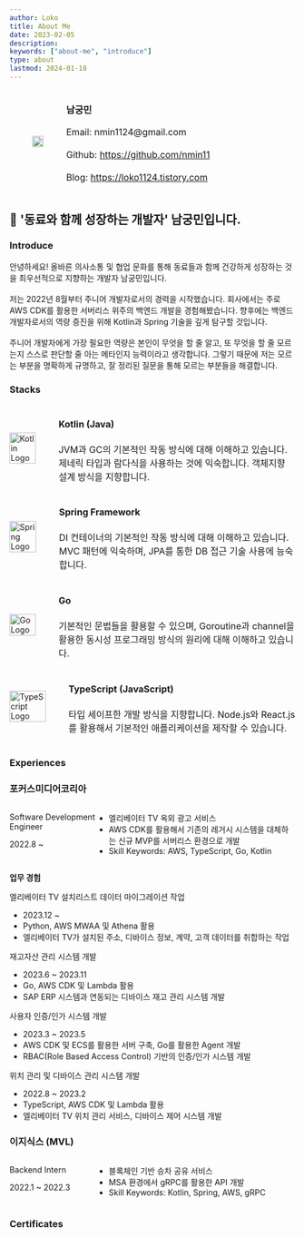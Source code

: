 ```yaml
---
author: Loko
title: About Me
date: 2023-02-05
description:
keywords: ["about-me", "introduce"]
type: about
lastmod: 2024-01-18
---
```


<div class="profile-row">
  <div class="profile-column">
    <img class="profile-image" src="/about-profile.jpg">
  </div>
  <div class="profile_column">
    <h3>남궁민</h3>
    <div class="contact-info">
      <p>Email: nmin1124@gmail.com</p>
      <p>Github: <a href="https://github.com/nmin11" target="_blank">https://github.com/nmin11</a></p>
      <p>Blog: <a href="https://loko1124.tistory.com" target="_blank">https://loko1124.tistory.com</a></p>
    </div>
  </div>
</div>

## 👯 '동료와 함께 성장하는 개발자' 남궁민입니다.

### Introduce

안녕하세요! 올바른 의사소통 및 협업 문화를 통해 동료들과 함께 건강하게 성장하는 것을 최우선적으로 지향하는 개발자 남궁민입니다.  
<br>
저는 2022년 8월부터 주니어 개발자로서의 경력을 시작했습니다. 회사에서는 주로 AWS CDK를 활용한 서버리스 위주의 백엔드 개발을 경험해봤습니다. 향후에는 백엔드 개발자로서의 역량 증진을 위해 Kotlin과 Spring 기술을 깊게 탐구할 것입니다.  
<br>
주니어 개발자에게 가장 필요한 역량은 본인이 무엇을 할 줄 알고, 또 무엇을 할 줄 모르는지 스스로 판단할 줄 아는 메타인지 능력이라고 생각합니다. 그렇기 때문에 저는 모르는 부분을 명확하게 규명하고, 잘 정리된 질문을 통해 모르는 부분들을 해결합니다.

### Stacks

<div class="stack-row">
  <div class="stack-image">
    <img src="/kotlin.png" alt="Kotlin Logo" class="stack-logo">
  </div>
  <div class="stack-description">
    <h4>Kotlin (Java)</h4>
    <p>JVM과 GC의 기본적인 작동 방식에 대해 이해하고 있습니다. 제네릭 타입과 람다식을 사용하는 것에 익숙합니다. 객체지향 설계 방식을 지향합니다.</p>
  </div>
</div>
<div class="stack-row">
  <div class="stack-image">
    <img src="/spring.svg" alt="Spring Logo" class="stack-logo">
  </div>
  <div class="stack-description">
    <h4>Spring Framework</h4>
    <p>DI 컨테이너의 기본적인 작동 방식에 대해 이해하고 있습니다. MVC 패턴에 익숙하며, JPA를 통한 DB 접근 기술 사용에 능숙합니다.</p>
  </div>
</div>
<div class="stack-row">
  <div class="stack-image">
    <img src="/go.png" alt="Go Logo" class="stack-logo">
  </div>
  <div class="stack-description">
    <h4>Go</h4>
    <p>기본적인 문법들을 활용할 수 있으며, Goroutine과 channel을 활용한 동시성 프로그래밍 방식의 원리에 대해 이해하고 있습니다.</p>
  </div>
</div>
<div class="stack-row">
  <div class="stack-image">
    <img src="/typescript.png" alt="TypeScript Logo" class="stack-logo">
  </div>
  <div class="stack-description">
    <h4>TypeScript (JavaScript)</h4>
    <p>타입 세이프한 개발 방식을 지향합니다. Node.js와 React.js를 활용해서 기본적인 애플리케이션을 제작할 수 있습니다.</p>
  </div>
</div>

### Experiences

<h3 class="experience-company">포커스미디어코리아</h3>
<div class="experience-row">
  <div class="experience-left">
    <p class="experience-position">Software Development Engineer</p>
    <p>2022.8 ~</p>
  </div>
  <div class="experience-details">
    <ul class="experience-tasks">
      <li>엘리베이터 TV 옥외 광고 서비스</li>
      <li>AWS CDK를 활용해서 기존의 레거시 시스템을 대체하는 신규 MVP를 서버리스 환경으로 개발</li>
      <li>Skill Keywords: AWS, TypeScript, Go, Kotlin</li>
    </ul>
  </div>
</div>

**업무 경험**

엘리베이터 TV 설치리스트 데이터 마이그레이션 작업

- 2023.12 ~
- Python, AWS MWAA 및 Athena 활용
- 엘리베이터 TV가 설치된 주소, 디바이스 정보, 계약, 고객 데이터를 취합하는 작업

재고자산 관리 시스템 개발

- 2023.6 ~ 2023.11
- Go, AWS CDK 및 Lambda 활용
- SAP ERP 시스템과 연동되는 디바이스 재고 관리 시스템 개발

사용자 인증/인가 시스템 개발

- 2023.3 ~ 2023.5
- AWS CDK 및 ECS를 활용한 서버 구축, Go를 활용한 Agent 개발
- RBAC(Role Based Access Control) 기반의 인증/인가 시스템 개발

위치 관리 및 디바이스 관리 시스템 개발

- 2022.8 ~ 2023.2
- TypeScript, AWS CDK 및 Lambda 활용
- 엘리베이터 TV 위치 관리 서비스, 디바이스 제어 시스템 개발

<h3 class="experience-company">이지식스 (MVL)</h3>
<div class="experience-row">
  <div class="experience-left">
    <p class="experience-position">Backend Intern</p>
    <p>2022.1 ~ 2022.3</p>
  </div>
  <div class="experience-details">
    <ul class="experience-tasks">
      <li>블록체인 기반 승차 공유 서비스</li>
      <li>MSA 환경에서 gRPC를 활용한 API 개발</li>
      <li>Skill Keywords: Kotlin, Spring, AWS, gRPC</li>
    </ul>
  </div>
</div>

### Certificates

<div data-iframe-width="150" data-iframe-height="270" data-share-badge-id="72830489-8acf-4a19-9698-a9554be23337" data-share-badge-host="https://www.credly.com"></div><script type="text/javascript" async src="//cdn.credly.com/assets/utilities/embed.js"></script>

<style>
  .profile-row {
    display: flex;
    align-items: center;
  }
  
  .profile-column {
    margin: 0 2.5rem;
  }

  .profile-image {
    width: 100%;
    max-width: 12rem;
    height: auto;
    display: block;
  }

  .contact-info {
    font-size: 1rem;
    line-height: 1.5;
  }

  .stack-row {
    display: flex;
    align-items: center;
  }

  .stack-image {
    width: 4rem;
    height: auto;
    margin-right: 2.5rem;
    flex: 1
  }

  .stack-logo {
    width: 100%;
    height: auto;
  }

  .stack-description {
    font-size: 1rem;
    line-height: 1.5;
    flex: 9;
  }

  .experience-row {
    display: flex;
    justify-content: space-between;
  }

  .experience-left {
    flex: 3;
  }

  .experience-details {
    flex: 7;
  }
</style>
